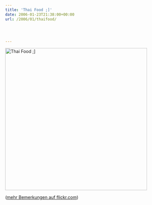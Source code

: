 ```yaml
---
title: 'Thai Food ;]'
date: 2006-01-23T21:38:00+00:00
url: /2006/01/thaifood/




---
```

[<img width="455" src="//static.flickr.com/23/90486517_040cbf0fe7.jpg" alt="Thai Food ;]" />][1]

([mehr Bemerkungen auf flickr.com][2])

 [1]: http://www.flickr.com/photos/schreibblogade/90486517/ "Thai Food ;]"
 [2]: http://flickr.com/photos/schreibblogade/90486517/
